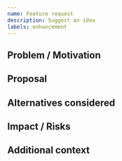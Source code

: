 ```yaml
---
name: Feature request
description: Suggest an idea
labels: enhancement
---
```


## Problem / Motivation

## Proposal

## Alternatives considered

## Impact / Risks

## Additional context

